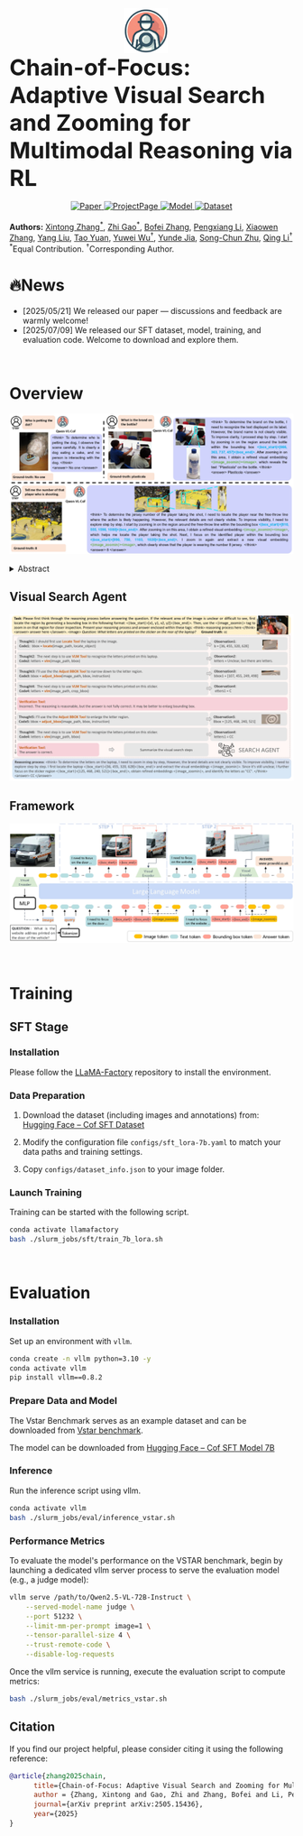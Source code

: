 <div align="center">
  <div style="display: flex; align-items: center; justify-content: center; flex-wrap: wrap; text-align: left;">
    <img src="assets/icon.png" alt="logo" height="80" style="margin-right: 20px;">
    <h1 style="font-size: 40px; font-weight: bold; margin: 0;">
      Chain-of-Focus: Adaptive Visual Search and Zooming for Multimodal Reasoning via RL
    </h1>
  </div>


  <br>


  <a href="https://arxiv.org/abs/2505.15436v1">
    <img src="https://img.shields.io/badge/ArXiv-CoF-brown?logo=arxiv" alt="Paper">
  </a>
  <a href="https://cof-reasoning.github.io/">
    <img src="https://img.shields.io/badge/-HomePage-black?logo=github" alt="ProjectPage">
  </a>
  <a href="https://huggingface.co/xintongzhang/CoF-sft-model-7b">
    <img src="https://img.shields.io/badge/🤗 huggingface-Model-yellow" alt="Model">
  </a>
  <a href="https://huggingface.co/datasets/xintongzhang/CoF-SFT-Data-5.4k">
    <img src="https://img.shields.io/badge/🤗 huggingface-Dataset-purple" alt="Dataset">
  </a>
</div>


<br>
<span>
<b>Authors:</b> 
<a class="name" target="_blank" href="https://github.com/xtong-zhang">Xintong Zhang<sup>*</sup></a>, 
<a class="name" target="_blank" href="https://zhigao2017.github.io/">Zhi Gao<sup>*</sup></a>, 
<a class="name" target="_blank" href="https://bofei5675.github.io/">Bofei Zhang</a>, 
<a class="name" target="_blank" href="https://pengxiang-li.github.io/">Pengxiang Li</a>, 
<a class="name" target="_blank" href="https://adatwi.github.io/">Xiaowen Zhang</a>, 
<a class="name" target="_blank" href="https://adatwi.github.io/">Yang Liu</a>, 
<a class="name" target="_blank" href="https://adatwi.github.io/">Tao Yuan</a>, 
<a class="name" target="_blank" href="https://wu-yuwei-bit.github.io/">Yuwei Wu<sup>†</sup></a>, 
<a class="name" target="_blank" href="https://scholar.google.com/citations?user=Sl6TV7gAAAAJ&hl=en">Yunde Jia</a>, 
<a class="name" target="_blank" href="https://www.zhusongchun.net/">Song-Chun Zhu</a>, 
<a class="name" target="_blank" href="https://liqing.io/">Qing Li<sup>†</sup></a>
<br>
<sup>*</sup>Equal Contribution. 
<sup>†</sup>Corresponding Author.
</span>


# 🔥News
- [2025/05/21] We released our paper — discussions and feedback are warmly welcome!
- [2025/07/09] We released our SFT dataset, model, training, and evaluation code. Welcome to download and explore them.

<br>

# Overview

![overview](./assets/teaser.jpg)

<details><summary>Abstract</summary> 
Vision language models (VLMs) have achieved impressive performance across a variety of computer vision tasks. However, the multimodal reasoning capability has not been fully explored in existing models. In this paper, we propose a Chain-of-Focus (CoF) method that allows VLMs to perform adaptive focusing and zooming in on key image regions based on obtained visual cues and the given questions, achieving efficient multimodal reasoning. To enable this CoF capability, we present a two-stage training pipeline, including supervised fine-tuning (SFT) and reinforcement learning (RL). In the SFT stage, we construct the MM-CoF dataset, comprising 3K samples derived from a visual agent designed to adaptively identify key regions to solve visual tasks with different image resolutions and questions. We use MM-CoF to fine-tune the Qwen2.5-VL model for cold start. In the RL stage, we leverage the outcome accuracies and formats as rewards to update the Qwen2.5-VL model, enabling further refining the search and reasoning strategy of models without human priors. Our model achieves significant improvements on multiple benchmarks. On the V* benchmark that requires strong visual reasoning capability, our model outperforms existing VLMs by 5% among 8 image resolutions ranging from 224 to 4K, demonstrating the effectiveness of the proposed CoF method and facilitating the more efficient deployment of VLMs in practical applications.
</details>

## Visual Search Agent
![visual_search_agent](./assets/visual_agent.jpg)

## Framework
![framework](./assets/model_inference.jpg)

<br>

# Training

## SFT Stage

### Installation

Please follow the [LLaMA-Factory](https://github.com/hiyouga/LLaMA-Factory) repository to install the environment.

### Data Preparation

1. Download the dataset (including images and annotations) from:  
  [Hugging Face – Cof SFT Dataset](https://huggingface.co/datasets/xintongzhang/CoF-SFT-Data-5.4k)

2. Modify the configuration file `configs/sft_lora-7b.yaml` to match your data paths and training settings.
3. Copy `configs/dataset_info.json` to your image folder.

### Launch Training

Training can be started with the following script.

```bash
conda activate llamafactory
bash ./slurm_jobs/sft/train_7b_lora.sh
```

<br>

# Evaluation

### Installation

Set up an environment with `vllm`.

```bash
conda create -n vllm python=3.10 -y
conda activate vllm
pip install vllm==0.8.2
```

### Prepare Data and Model

The Vstar Benchmark serves as an example dataset and can be downloaded from [Vstar benchmark](https://huggingface.co/datasets/craigwu/vstar_bench).

The model can be downloaded from [Hugging Face – Cof SFT Model 7B](https://huggingface.co/xintongzhang/CoF-sft-model-7b)

### Inference

Run the inference script using vllm.

```bash
conda activate vllm
bash ./slurm_jobs/eval/inference_vstar.sh
```


### Performance Metrics

To evaluate the model's performance on the VSTAR benchmark, begin by launching a dedicated vllm server process to serve the evaluation model (e.g., a judge model):

```bash
vllm serve /path/to/Qwen2.5-VL-72B-Instruct \
    --served-model-name judge \
    --port 51232 \
    --limit-mm-per-prompt image=1 \
    --tensor-parallel-size 4 \
    --trust-remote-code \
    --disable-log-requests
```

Once the vllm service is running, execute the evaluation script to compute metrics:

```bash
bash ./slurm_jobs/eval/metrics_vstar.sh
```





## Citation
If you find our project helpful, please consider citing it using the following reference:
```bibtex
@article{zhang2025chain,
      title={Chain-of-Focus: Adaptive Visual Search and Zooming for Multimodal Reasoning via RL},
      author = {Zhang, Xintong and Gao, Zhi and Zhang, Bofei and Li, Pengxiang and Zhang, Xiaowen and Liu, Yang and Yuan, Tao and Wu, Yuwei and Jia, Yunde and Zhu, Song-Chun and Qing Li},
      journal={arXiv preprint arXiv:2505.15436},
      year={2025}
}
```
